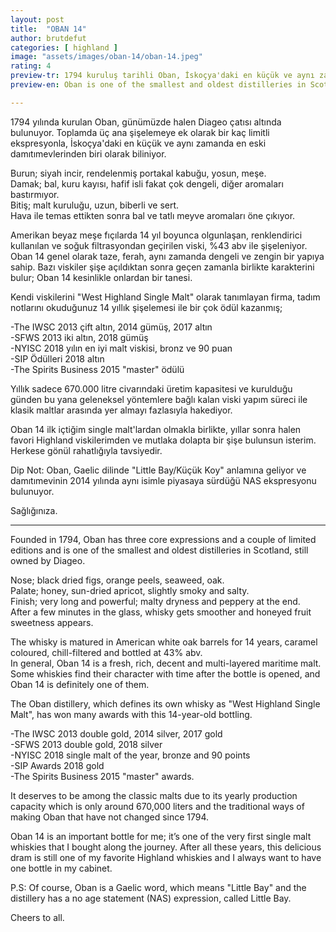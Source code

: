 ```yaml
---
layout: post
title:  "OBAN 14"
author: brutdefut
categories: [ highland ]
image: "assets/images/oban-14/oban-14.jpeg"
rating: 4
preview-tr: 1794 kuruluş tarihli Oban, İskoçya'daki en küçük ve aynı zamanda en eski damıtımevlerinden biri.       
preview-en: Oban is one of the smallest and oldest distilleries in Scotland, founded in 1794. 

---
```


1794 yılında kurulan Oban, günümüzde halen Diageo çatısı altında bulunuyor. Toplamda üç ana şişelemeye ek olarak bir kaç limitli ekspresyonla, İskoçya'daki en küçük ve aynı zamanda en eski damıtımevlerinden biri olarak biliniyor.    

Burun; siyah incir, rendelenmiş portakal kabuğu, yosun, meşe.  
Damak; bal, kuru kayısı, hafif isli fakat çok dengeli, diğer aromaları bastırmıyor.   
Bitiş; malt kuruluğu, uzun, biberli ve sert.  
Hava ile temas ettikten sonra bal ve tatlı meyve aromaları öne çıkıyor.  

Amerikan beyaz meşe fıçılarda 14 yıl boyunca olgunlaşan, renklendirici kullanılan ve soğuk filtrasyondan geçirilen viski, %43 abv ile şişeleniyor.  
Oban 14 genel olarak taze, ferah, aynı zamanda dengeli ve zengin bir yapıya sahip. Bazı viskiler şişe açıldıktan sonra geçen zamanla birlikte karakterini bulur; Oban 14 kesinlikle onlardan bir tanesi. 

Kendi viskilerini "West Highland Single Malt" olarak tanımlayan firma, tadım notlarını okuduğunuz 14 yıllık şişelemesi ile bir çok ödül kazanmış;  

-The IWSC 2013 çift altın, 2014 gümüş, 2017 altın  
-SFWS 2013 iki altın, 2018 gümüş  
-NYISC 2018 yılın en iyi malt viskisi, bronz ve 90 puan  
-SIP Ödülleri 2018 altın  
-The Spirits Business 2015 "master" ödülü   

Yıllık sadece 670.000 litre civarındaki üretim kapasitesi ve kurulduğu günden bu yana geleneksel yöntemlere bağlı kalan viski yapım süreci ile klasik maltlar arasında yer almayı fazlasıyla hakediyor.

Oban 14 ilk içtiğim single malt'lardan olmakla birlikte, yıllar sonra halen favori Highland viskilerimden ve mutlaka dolapta bir şişe bulunsun isterim. Herkese gönül rahatlığıyla tavsiyedir.  

Dip Not: Oban, Gaelic dilinde "Little Bay/Küçük Koy" anlamına geliyor ve damıtımevinin 2014 yılında aynı isimle piyasaya sürdüğü NAS ekspresyonu bulunuyor.   

Sağlığınıza.  
 
-----------------------------------------------

<p id="english"></p>

Founded in 1794, Oban has three core expressions and a couple of limited editions and is one of the smallest and oldest distilleries in Scotland, still owned by Diageo.  

Nose; black dried figs, orange peels, seaweed, oak.  
Palate; honey, sun-dried apricot, slightly smoky and salty.    
Finish; very long and powerful; malty dryness and peppery at the end.  
After a few minutes in the glass, whisky gets smoother and honeyed fruit sweetness appears.   

The whisky is matured in American white oak barrels for 14 years, caramel coloured, chill-filtered and bottled at 43% abv.  
In general, Oban 14 is a fresh, rich, decent and multi-layered maritime malt. 
Some whiskies find their character with time after the bottle is opened, and Oban 14 is definitely one of them.  

The Oban distillery, which defines its own whisky as "West Highland Single Malt", has won many awards with this 14-year-old bottling.  

-The IWSC 2013 double gold, 2014 silver, 2017 gold   
-SFWS 2013 double gold, 2018 silver    
-NYISC 2018 single malt of the year, bronze and 90 points  
-SIP Awards 2018 gold  
-The Spirits Business 2015 "master" awards.   

It deserves to be among the classic malts due to its yearly production capacity which is only around 670,000 liters and the traditional ways of making Oban that have not changed since 1794.  

Oban 14 is an important bottle for me; it’s one of the very first single malt whiskies that I bought along the journey. After all these years, this delicious dram is still one of my favorite Highland whiskies and I always want to have one bottle in my cabinet. 

P.S: Of course, Oban is a Gaelic word, which means "Little Bay" and the distillery has a no age statement (NAS) expression, called Little Bay.  

Cheers to all.           
  
